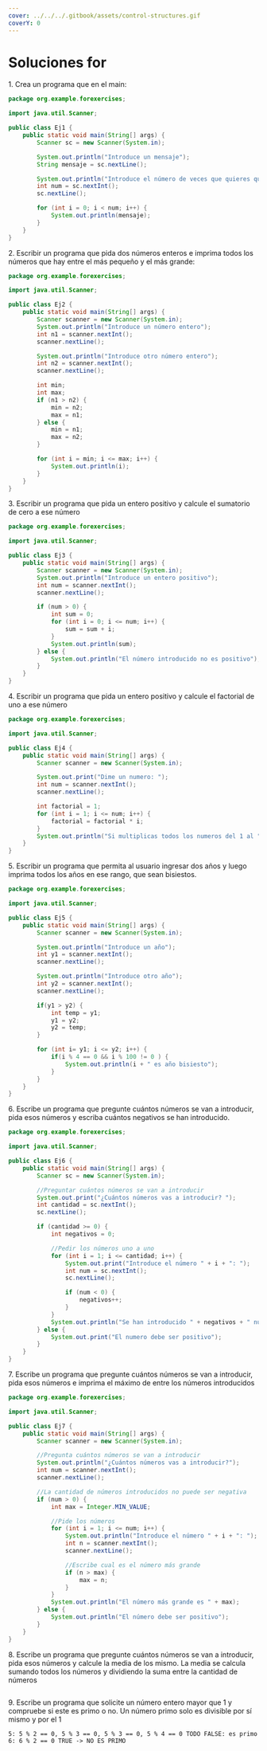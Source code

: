```yaml
---
cover: ../../../.gitbook/assets/control-structures.gif
coverY: 0
---
```


# Soluciones for

1\. Crea un programa que en el main:

```java
package org.example.forexercises;

import java.util.Scanner;

public class Ej1 {
    public static void main(String[] args) {
        Scanner sc = new Scanner(System.in);

        System.out.println("Introduce un mensaje");
        String mensaje = sc.nextLine();

        System.out.println("Introduce el número de veces que quieres que se repita el mensaje");
        int num = sc.nextInt();
        sc.nextLine();

        for (int i = 0; i < num; i++) {
            System.out.println(mensaje);
        }
    }
} 
```

2\. Escribir un programa que pida dos números enteros e imprima todos los números que hay entre el más pequeño y el más grande:

```java
package org.example.forexercises;

import java.util.Scanner;

public class Ej2 {
    public static void main(String[] args) {
        Scanner scanner = new Scanner(System.in);
        System.out.println("Introduce un número entero");
        int n1 = scanner.nextInt();
        scanner.nextLine();

        System.out.println("Introduce otro número entero");
        int n2 = scanner.nextInt();
        scanner.nextLine();

        int min;
        int max;
        if (n1 > n2) {
            min = n2;
            max = n1;
        } else {
            min = n1;
            max = n2;
        }

        for (int i = min; i <= max; i++) {
            System.out.println(i);
        }
    }
}

```

3\. Escribir un programa que pida un entero positivo y calcule el sumatorio de cero a ese número

```java
package org.example.forexercises;

import java.util.Scanner;

public class Ej3 {
    public static void main(String[] args) {
        Scanner scanner = new Scanner(System.in);
        System.out.println("Introduce un entero positivo");
        int num = scanner.nextInt();
        scanner.nextLine();

        if (num > 0) {
            int sum = 0;
            for (int i = 0; i <= num; i++) {
                sum = sum + i;
            }
            System.out.println(sum);
        } else {
            System.out.println("El número introducido no es positivo");
        }
    }
}

```

4\. Escribir un programa que pida un entero positivo y calcule el factorial de uno a ese número

```java
package org.example.forexercises;

import java.util.Scanner;

public class Ej4 {
    public static void main(String[] args) {
        Scanner scanner = new Scanner(System.in);

        System.out.print("Dime un numero: ");
        int num = scanner.nextInt();
        scanner.nextLine();

        int factorial = 1;
        for (int i = 1; i <= num; i++) {
            factorial = factorial * i;
        }
        System.out.println("Si multiplicas todos los numeros del 1 al " + num + " da de resultado: " + factorial);
    }
}
```

5\. Escribir un programa que permita al usuario ingresar dos años y luego imprima todos los años en ese rango, que sean bisiestos.

```java
package org.example.forexercises;

import java.util.Scanner;

public class Ej5 {
    public static void main(String[] args) {
        Scanner scanner = new Scanner(System.in);

        System.out.println("Introduce un año");
        int y1 = scanner.nextInt();
        scanner.nextLine();

        System.out.println("Introduce otro año");
        int y2 = scanner.nextInt();
        scanner.nextLine();

        if(y1 > y2) {
            int temp = y1;
            y1 = y2;
            y2 = temp;
        }

        for (int i= y1; i <= y2; i++) {
            if(i % 4 == 0 && i % 100 != 0 ) {
                System.out.println(i + " es año bisiesto");
            }
        }
    }
}

```

6\. Escribe un programa que pregunte cuántos números se van a introducir, pida esos números y escriba cuántos negativos se han introducido.

```java
package org.example.forexercises;

import java.util.Scanner;

public class Ej6 {
    public static void main(String[] args) {
        Scanner sc = new Scanner(System.in);

        //Preguntar cuántos números se van a introducir
        System.out.print("¿Cuántos números vas a introducir? ");
        int cantidad = sc.nextInt();
        sc.nextLine();

        if (cantidad >= 0) {
            int negativos = 0;

            //Pedir los números uno a uno
            for (int i = 1; i <= cantidad; i++) {
                System.out.print("Introduce el número " + i + ": ");
                int num = sc.nextInt();
                sc.nextLine();

                if (num < 0) {
                    negativos++;
                }
            }
            System.out.println("Se han introducido " + negativos + " números negativos.");
        } else {
            System.out.print("El numero debe ser positivo");
        }
    }
}
```

7\. Escribe un programa que pregunte cuántos números se van a introducir, pida esos números e imprima el máximo de entre los números introducidos

```java
package org.example.forexercises;

import java.util.Scanner;

public class Ej7 {
    public static void main(String[] args) {
        Scanner scanner = new Scanner(System.in);

        //Pregunta cuántos números se van a introducir
        System.out.println("¿Cuántos números vas a introducir?");
        int num = scanner.nextInt();
        scanner.nextLine();

        //La cantidad de números introducidos no puede ser negativa
        if (num > 0) {
            int max = Integer.MIN_VALUE;

            //Pide los números
            for (int i = 1; i <= num; i++) {
                System.out.println("Introduce el número " + i + ": ");
                int n = scanner.nextInt();
                scanner.nextLine();

                //Escribe cual es el número más grande
                if (n > max) {
                    max = n;
                }
            }
            System.out.println("El número más grande es " + max);
        } else {
            System.out.println("El número debe ser positivo");
        }
    }
}

```

8\. Escribe un programa que pregunte cuántos números se van a introducir, pida esos números y calcule la media de los mismo. La media se calcula sumando todos los números y dividiendo la suma entre la cantidad de números

```java
```

9\. Escribe un programa que solicite un número entero mayor que 1 y compruebe si este es primo o no. Un número primo solo es divisible por sí mismo y por el 1

```
5: 5 % 2 == 0, 5 % 3 == 0, 5 % 3 == 0, 5 % 4 == 0 TODO FALSE: es primo 
6: 6 % 2 == 0 TRUE -> NO ES PRIMO
```

```java
```
